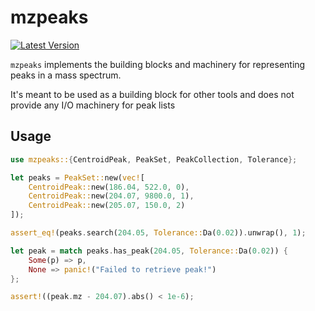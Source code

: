 # mzpeaks
[![Latest Version](https://img.shields.io/crates/v/mzpeaks.svg)](https://crates.io/crates/mzpeaks)

`mzpeaks` implements the building blocks and machinery for representing peaks
in a mass spectrum.

It's meant to be used as a building block for other tools and does not provide
any I/O machinery for peak lists


## Usage

```rust
use mzpeaks::{CentroidPeak, PeakSet, PeakCollection, Tolerance};

let peaks = PeakSet::new(vec![
    CentroidPeak::new(186.04, 522.0, 0),
    CentroidPeak::new(204.07, 9800.0, 1),
    CentroidPeak::new(205.07, 150.0, 2)
]);

assert_eq!(peaks.search(204.05, Tolerance::Da(0.02)).unwrap(), 1);

let peak = match peaks.has_peak(204.05, Tolerance::Da(0.02)) {
    Some(p) => p,
    None => panic!("Failed to retrieve peak!")
};

assert!((peak.mz - 204.07).abs() < 1e-6);
```